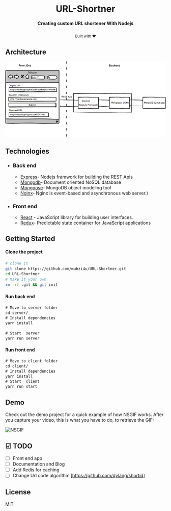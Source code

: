 <h1 align="center">
  URL-Shortner
</h1>

<h4 align="center">Creating custom URL shortener With Nodejs</h4>
<div align="center">
  <sub>Built with ❤︎ </sub>
</div>
  
## Architecture

<img src="sketch/architecture.png" alt="architecture" />

## Technologies

- ### Back end
    - [Express](https://expressjs.com/)- Nodejs framwork for building the REST Apis
    - [Mongodb](http://mongodb.com/)-  Document oriented NoSQL database
    - [Mongoose](https://http://mongoosejs.com)- MongoDB object modeling tool
    - [Nginx](https://www.nginx.com)- Nginx is event-based and asynchronous web server.)

- ### Front end
    - [React](https://reactjs.org/) - JavaScript library for building user interfaces.
    - [Redux](https://redux.js.org/)- Predictable state container for JavaScript applications


## Getting Started
#### Clone the project
```sh
# clone it
git clone https://github.com/muhzi4u/URL-Shortner.git
cd URL-Shortner
# Make it your own
rm -rf .git && git init
```
#### Run back end

```
# Move to server folder
cd server/
# Install dependencies
yarn install

# Start  server
yarn run server
```
#### Run front end
```
# Move to client folder 
cd client/
# Install dependencies
yarn install
# Start  client
yarn run start
```

## Demo

Check out the demo project for a quick example of how NSGIF works. After you capture your video, this is what you have to do, to retrieve the GIF:

![NSGIF](https://media.giphy.com/media/nybBKclzeatj6RF4HV/giphy.gif)

## ☑ TODO

* [ ] Front end app
* [ ] Documentation and Blog
* [ ] Add Redis for caching
* [ ] Change Url code algorithm [https://github.com/dylang/shortid]

## License

MIT

